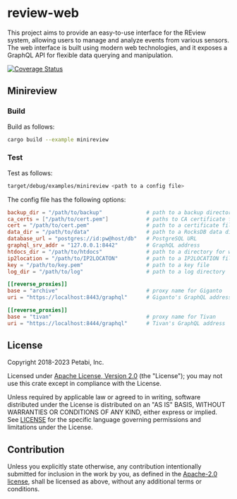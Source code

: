 # review-web

This project aims to provide an easy-to-use interface for the REview system,
allowing users to manage and analyze events from various sensors. The web
interface is built using modern web technologies, and it exposes a GraphQL API
for flexible data querying and manipulation.

[![Coverage Status](https://codecov.io/gh/aicers/review-web/branch/main/graphs/badge.svg)](https://codecov.io/gh/aicers/review-web)

## Minireview

### Build

Build as follows:

```sh
cargo build --example minireview
```

### Test

Test as follows:

```sh
target/debug/examples/minireview <path to a config file>
```

The config file has the following options:

```toml
backup_dir = "/path/to/backup"              # path to a backup directory
ca_certs = ["/path/to/cert.pem"]            # paths to CA certificate files
cert = "/path/to/cert.pem"                  # path to a certificate file
data_dir = "/path/to/data"                  # path to a RocksDB data directory
database_url = "postgres://id:pw@host/db"   # PostgreSQL URL
graphql_srv_addr = "127.0.0.1:8442"         # GraphQL address
htdocs_dir = "/path/to/htdocs"              # path to a directory for web files
ip2location = "/path/to/IP2LOCATON"         # path to a IP2LOCATION file
key = "/path/to/key.pem"                    # path to a key file
log_dir = "/path/to/log"                    # path to a log directory

[[reverse_proxies]]
base = "archive"                            # proxy name for Giganto
uri = "https://localhost:8443/graphql"      # Giganto's GraphQL address

[[reverse_proxies]]
base = "tivan"                              # proxy name for Tivan
uri = "https://localhost:8444/graphql"      # Tivan's GraphQL address
```

## License

Copyright 2018-2023 Petabi, Inc.

Licensed under [Apache License, Version 2.0][apache-license] (the "License");
you may not use this crate except in compliance with the License.

Unless required by applicable law or agreed to in writing, software distributed
under the License is distributed on an "AS IS" BASIS, WITHOUT WARRANTIES OR
CONDITIONS OF ANY KIND, either express or implied. See [LICENSE](LICENSE) for
the specific language governing permissions and limitations under the License.

## Contribution

Unless you explicitly state otherwise, any contribution intentionally submitted
for inclusion in the work by you, as defined in the [Apache-2.0
license][apache-license], shall be licensed as above, without any additional
terms or conditions.

[apache-license]: http://www.apache.org/licenses/LICENSE-2.0
